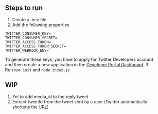 ## Steps to run
1. Create a .env file
2. Add the following properties
```
TWITTER_CONSUMER_KEY=
TWITTER_CONSUMER_SECRET=
TWITTER_ACCESS_TOKEN=
TWITTER_ACCESS_TOKEN_SECRET=
TWITTER_WEBHOOK_ENV=
```
To generate these keys, you have to apply for Twitter Developers account and then create a new application in the [Developer Portal Dashboard](https://developer.twitter.com/en/portal/dashboard).
3. Run ```npm init``` and ```node index.js```

## WIP
1. Yet to add media_id to the reply tweet
2. Extract tweetId from the tweet sent by a user (Twitter automatically shortens the URL)